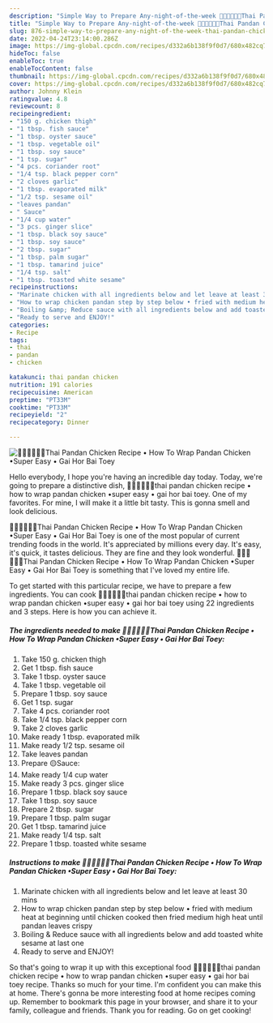 ```yaml
---
description: "Simple Way to Prepare Any-night-of-the-week 🧑🏽‍🍳🧑🏼‍🍳Thai Pandan Chicken Recipe • How To Wrap Pandan Chicken •Super Easy • Gai Hor Bai Toey"
title: "Simple Way to Prepare Any-night-of-the-week 🧑🏽‍🍳🧑🏼‍🍳Thai Pandan Chicken Recipe • How To Wrap Pandan Chicken •Super Easy • Gai Hor Bai Toey"
slug: 876-simple-way-to-prepare-any-night-of-the-week-thai-pandan-chicken-recipe-how-to-wrap-pandan-chicken-super-easy-gai-hor-bai-toey
date: 2022-04-24T23:14:00.286Z
image: https://img-global.cpcdn.com/recipes/d332a6b138f9f0d7/680x482cq70/thai-pandan-chicken-recipe-how-to-wrap-pandan-chicken-super-easy-gai-hor-bai-toey-recipe-main-photo.jpg
hideToc: false
enableToc: true
enableTocContent: false
thumbnail: https://img-global.cpcdn.com/recipes/d332a6b138f9f0d7/680x482cq70/thai-pandan-chicken-recipe-how-to-wrap-pandan-chicken-super-easy-gai-hor-bai-toey-recipe-main-photo.jpg
cover: https://img-global.cpcdn.com/recipes/d332a6b138f9f0d7/680x482cq70/thai-pandan-chicken-recipe-how-to-wrap-pandan-chicken-super-easy-gai-hor-bai-toey-recipe-main-photo.jpg
author: Johnny Klein
ratingvalue: 4.8
reviewcount: 8
recipeingredient:
- "150 g. chicken thigh"
- "1 tbsp. fish sauce"
- "1 tbsp. oyster sauce"
- "1 tbsp. vegetable oil"
- "1 tbsp. soy sauce"
- "1 tsp. sugar"
- "4 pcs. coriander root"
- "1/4 tsp. black pepper corn"
- "2 cloves garlic"
- "1 tbsp. evaporated milk"
- "1/2 tsp. sesame oil"
- "leaves pandan"
- " Sauce"
- "1/4 cup water"
- "3 pcs. ginger slice"
- "1 tbsp. black soy sauce"
- "1 tbsp. soy sauce"
- "2 tbsp. sugar"
- "1 tbsp. palm sugar"
- "1 tbsp. tamarind juice"
- "1/4 tsp. salt"
- "1 tbsp. toasted white sesame"
recipeinstructions:
- "Marinate chicken with all ingredients below and let leave at least 30 mins"
- "How to wrap chicken pandan step by step below • fried with medium heat at beginning until chicken cooked then fried medium high heat until pandan leaves crispy"
- "Boiling &amp; Reduce sauce with all ingredients below and add toasted white sesame at last one"
- "Ready to serve and ENJOY!"
categories:
- Recipe
tags:
- thai
- pandan
- chicken

katakunci: thai pandan chicken 
nutrition: 191 calories
recipecuisine: American
preptime: "PT33M"
cooktime: "PT33M"
recipeyield: "2"
recipecategory: Dinner

---
```



![🧑🏽‍🍳🧑🏼‍🍳Thai Pandan Chicken Recipe • How To Wrap Pandan Chicken •Super Easy • Gai Hor Bai Toey](https://img-global.cpcdn.com/recipes/d332a6b138f9f0d7/680x482cq70/thai-pandan-chicken-recipe-how-to-wrap-pandan-chicken-super-easy-gai-hor-bai-toey-recipe-main-photo.jpg)

Hello everybody, I hope you're having an incredible day today. Today, we're going to prepare a distinctive dish, 🧑🏽‍🍳🧑🏼‍🍳thai pandan chicken recipe • how to wrap pandan chicken •super easy • gai hor bai toey. One of my favorites. For mine, I will make it a little bit tasty. This is gonna smell and look delicious.



🧑🏽‍🍳🧑🏼‍🍳Thai Pandan Chicken Recipe • How To Wrap Pandan Chicken •Super Easy • Gai Hor Bai Toey is one of the most popular of current trending foods in the world. It's appreciated by millions every day. It's easy, it's quick, it tastes delicious. They are fine and they look wonderful. 🧑🏽‍🍳🧑🏼‍🍳Thai Pandan Chicken Recipe • How To Wrap Pandan Chicken •Super Easy • Gai Hor Bai Toey is something that I've loved my entire life.


To get started with this particular recipe, we have to prepare a few ingredients. You can cook 🧑🏽‍🍳🧑🏼‍🍳thai pandan chicken recipe • how to wrap pandan chicken •super easy • gai hor bai toey using 22 ingredients and 3 steps. Here is how you can achieve it.

<!--inarticleads1-->

##### The ingredients needed to make 🧑🏽‍🍳🧑🏼‍🍳Thai Pandan Chicken Recipe • How To Wrap Pandan Chicken •Super Easy • Gai Hor Bai Toey:

1. Take 150 g. chicken thigh
1. Get 1 tbsp. fish sauce
1. Take 1 tbsp. oyster sauce
1. Take 1 tbsp. vegetable oil
1. Prepare 1 tbsp. soy sauce
1. Get 1 tsp. sugar
1. Take 4 pcs. coriander root
1. Take 1/4 tsp. black pepper corn
1. Take 2 cloves garlic
1. Make ready 1 tbsp. evaporated milk
1. Make ready 1/2 tsp. sesame oil
1. Take leaves pandan
1. Prepare  🟡Sauce:
1. Make ready 1/4 cup water
1. Make ready 3 pcs. ginger slice
1. Prepare 1 tbsp. black soy sauce
1. Take 1 tbsp. soy sauce
1. Prepare 2 tbsp. sugar
1. Prepare 1 tbsp. palm sugar
1. Get 1 tbsp. tamarind juice
1. Make ready 1/4 tsp. salt
1. Prepare 1 tbsp. toasted white sesame




<!--inarticleads2-->

##### Instructions to make 🧑🏽‍🍳🧑🏼‍🍳Thai Pandan Chicken Recipe • How To Wrap Pandan Chicken •Super Easy • Gai Hor Bai Toey:

1. Marinate chicken with all ingredients below and let leave at least 30 mins
1. How to wrap chicken pandan step by step below • fried with medium heat at beginning until chicken cooked then fried medium high heat until pandan leaves crispy
1. Boiling &amp; Reduce sauce with all ingredients below and add toasted white sesame at last one
1. Ready to serve and ENJOY!



So that's going to wrap it up with this exceptional food 🧑🏽‍🍳🧑🏼‍🍳thai pandan chicken recipe • how to wrap pandan chicken •super easy • gai hor bai toey recipe. Thanks so much for your time. I'm confident you can make this at home. There's gonna be more interesting food at home recipes coming up. Remember to bookmark this page in your browser, and share it to your family, colleague and friends. Thank you for reading. Go on get cooking!
